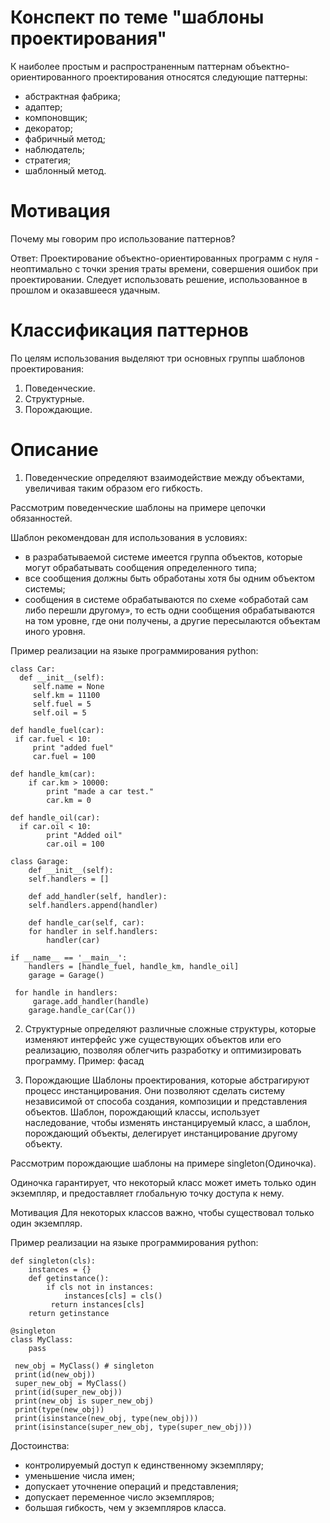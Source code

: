 # Конспект по теме "шаблоны проектирования"

К наиболее простым и распространенным паттернам объектно-ориентированного проектирования относятся следующие паттерны:
* абстрактная фабрика;
* адаптер;
* компоновщик;
* декоратор;
* фабричный метод;
* наблюдатель;
* стратегия;
* шаблонный метод.


# Мотивация 

Почему мы говорим про использование паттернов?

Ответ: Проектирование объектно-ориентированных программ с нуля - неоптимально с точки зрения
траты времени, совершения ошибок при проектировании. Следует использовать решение,
использованное в прошлом и оказавшееся удачным.

# Классификация паттернов

По целям использования выделяют три основных группы шаблонов проектирования:
1. Поведенческие.
2. Структурные.
3. Порождающие.


# Описание

1. Поведенческие
определяют взаимодействие между объектами, увеличивая таким образом его
гибкость.

Рассмотрим поведенческие шаблоны на примере цепочки обязанностей. 

Шаблон рекомендован для использования в условиях:

* в разрабатываемой системе имеется группа объектов, которые могут обрабатывать сообщения определенного типа;
* все сообщения должны быть обработаны хотя бы одним объектом системы;
* сообщения в системе обрабатываются по схеме «обработай сам либо перешли другому», то есть одни сообщения обрабатываются на том уровне, где они получены, а другие пересылаются объектам иного уровня.

Пример реализации на языке программирования python:

    class Car:
      def __init__(self):
         self.name = None
         self.km = 11100
         self.fuel = 5
         self.oil = 5

    def handle_fuel(car):
     if car.fuel < 10:
         print "added fuel"
         car.fuel = 100

    def handle_km(car):
        if car.km > 10000:
            print "made a car test."
            car.km = 0

    def handle_oil(car):
      if car.oil < 10:
            print "Added oil"
            car.oil = 100

    class Garage:
        def __init__(self):
        self.handlers = []

        def add_handler(self, handler):
        self.handlers.append(handler)

        def handle_car(self, car):
        for handler in self.handlers:
            handler(car)

    if __name__ == '__main__':
        handlers = [handle_fuel, handle_km, handle_oil]
        garage = Garage()

     for handle in handlers:
         garage.add_handler(handle)
        garage.handle_car(Car())


2. Структурные
определяют различные сложные структуры, которые изменяют интерфейс уже
существующих объектов или его реализацию, позволяя облегчить разработку и
оптимизировать программу.
Пример: фасад


3. Порождающие
Шаблоны проектирования, которые абстрагируют процесс инстанцирования. Они
позволяют сделать систему независимой от способа создания, композиции и
представления объектов. Шаблон, порождающий классы, использует наследование,
чтобы изменять инстанцируемый класс, а шаблон, порождающий объекты, делегирует
инстанцирование другому объекту.

Рассмотрим порождающие шаблоны на примере singleton(Одиночка). 

Одиночка гарантирует, что некоторый класс может иметь только один экземпляр, и
предоставляет глобальную точку доступа к нему.

Мотивация
Для некоторых классов важно, чтобы существовал только один экземпляр.

Пример реализации на языке программирования python:

    def singleton(cls):
        instances = {}
        def getinstance():
            if cls not in instances:
                instances[cls] = cls()
             return instances[cls]
        return getinstance

    @singleton
    class MyClass:
        pass

     new_obj = MyClass() # singleton
     print(id(new_obj))
     super_new_obj = MyClass()
     print(id(super_new_obj))
     print(new_obj is super_new_obj)
     print(type(new_obj))
     print(isinstance(new_obj, type(new_obj)))
     print(isinstance(super_new_obj, type(super_new_obj)))

Достоинства:
* контролируемый доступ к единственному экземпляру;
* уменьшение числа имен;
* допускает уточнение операций и представления;
* допускает переменное число экземпляров;
* большая гибкость, чем у экземпляров класса.
